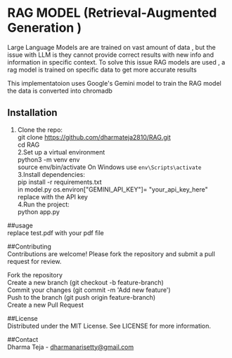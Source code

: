 # RAG MODEL (Retrieval-Augmented Generation )  
Large Language Models are are trained on vast amount of data , but the issue with LLM is they cannot provide correct results with new info and information in 
specific context. To solve this issue RAG models are used , a rag  model is trained on specific data to get more accurate results

This implementatoion  uses Google's Gemini model to train the RAG model  
the data is converted into chromadb  

## Installation  
   1. Clone the repo:  
      git clone https://github.com/dharmateja2810/RAG.git  
      cd RAG  
   2.Set up a virtual environment  
      python3 -m venv env  
      source env/bin/activate  On Windows use `env\Scripts\activate`  
   3.Install dependencies:  
     pip install -r requirements.txt  
   in model.py os.environ["GEMINI_API_KEY"]= "your_api_key_here" replace with  the API key  
   4.Run the project:  
     python app.py  

##usage   
   replace test.pdf with your pdf file   
  
##Contributing  
   Contributions are welcome! Please fork the repository and submit a pull request for review.  

   Fork the repository  
   Create a new branch (git checkout -b feature-branch)  
   Commit your changes (git commit -m 'Add new feature')  
   Push to the branch (git push origin feature-branch)  
   Create a new Pull Request  

##License  
   Distributed under the MIT License. See LICENSE for more information.  

##Contact  
   Dharma Teja - dharmanarisetty@gmail.com  
